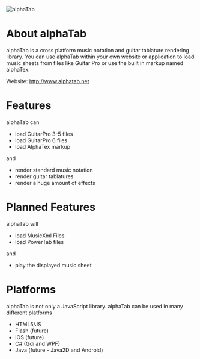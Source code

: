 ![alphaTab](https://raw.github.com/CoderLine/alphaTab/master/logo.png "alphaTab")

# About alphaTab
alphaTab is a cross platform music notation and guitar tablature rendering library. 
You can use alphaTab within your own website or application to load music sheets from files like Guitar Pro or use the built in markup named alphaTex.

Website: http://www.alphatab.net

# Features
alphaTab can

* load GuitarPro 3-5 files 
* load GuitarPro 6 files
* load AlphaTex markup

and 

* render standard music notation 
* render guitar tablatures
* render a huge amount of effects 

# Planned Features
alphaTab will 

* load MusicXml Files
* load PowerTab files

and

* play the displayed music sheet 

# Platforms
alphaTab is not only a JavaScript library. alphaTab can be used in many different platforms 

* HTML5/JS
* Flash (future)
* iOS (future)
* C# (Gdi and WPF)
* Java (future - Java2D and Android) 
